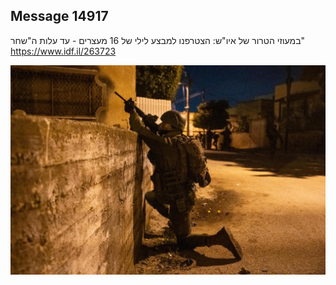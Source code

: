 ## Message 14917

במעוזי הטרור של איו"ש:
הצטרפנו למבצע לילי של 16 מעצרים - עד עלות ה"שחר"
https://www.idf.il/263723

![Photo](14917/14917_photo.jpg)
